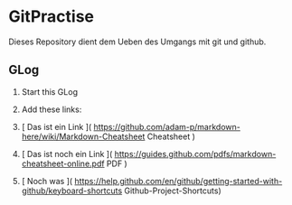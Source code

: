 # GitPractise

Dieses Repository dient dem Ueben des Umgangs mit git und github.

## GLog 

1. Start this GLog

2. Add these links: 
  1. [ Das ist ein Link ]( https://github.com/adam-p/markdown-here/wiki/Markdown-Cheatsheet Cheatsheet )
  2. [ Das ist noch ein Link ]( https://guides.github.com/pdfs/markdown-cheatsheet-online.pdf PDF )
  3. [ Noch was ]( https://help.github.com/en/github/getting-started-with-github/keyboard-shortcuts Github-Project-Shortcuts)
